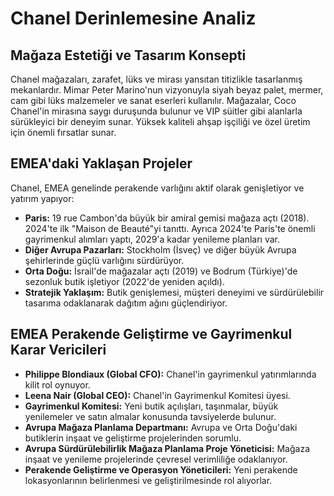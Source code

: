 # Chanel Derinlemesine Analiz

## Mağaza Estetiği ve Tasarım Konsepti

Chanel mağazaları, zarafet, lüks ve mirası yansıtan titizlikle tasarlanmış mekanlardır. Mimar Peter Marino'nun vizyonuyla siyah beyaz palet, mermer, cam gibi lüks malzemeler ve sanat eserleri kullanılır. Mağazalar, Coco Chanel'in mirasına saygı duruşunda bulunur ve VIP süitler gibi alanlarla sürükleyici bir deneyim sunar. Yüksek kaliteli ahşap işçiliği ve özel üretim için önemli fırsatlar sunar.

## EMEA'daki Yaklaşan Projeler

Chanel, EMEA genelinde perakende varlığını aktif olarak genişletiyor ve yatırım yapıyor:

*   **Paris:** 19 rue Cambon'da büyük bir amiral gemisi mağaza açtı (2018). 2024'te ilk "Maison de Beauté"yi tanıttı. Ayrıca 2024'te Paris'te önemli gayrimenkul alımları yaptı, 2029'a kadar yenileme planları var.
*   **Diğer Avrupa Pazarları:** Stockholm (İsveç) ve diğer büyük Avrupa şehirlerinde güçlü varlığını sürdürüyor.
*   **Orta Doğu:** İsrail'de mağazalar açtı (2019) ve Bodrum (Türkiye)'de sezonluk butik işletiyor (2022'de yeniden açıldı).
*   **Stratejik Yaklaşım:** Butik genişlemesi, müşteri deneyimi ve sürdürülebilir tasarıma odaklanarak dağıtım ağını güçlendiriyor.

## EMEA Perakende Geliştirme ve Gayrimenkul Karar Vericileri

*   **Philippe Blondiaux (Global CFO):** Chanel'in gayrimenkul yatırımlarında kilit rol oynuyor.
*   **Leena Nair (Global CEO):** Chanel'in Gayrimenkul Komitesi üyesi.
*   **Gayrimenkul Komitesi:** Yeni butik açılışları, taşınmalar, büyük yenilemeler ve satın almalar konusunda tavsiyelerde bulunur.
*   **Avrupa Mağaza Planlama Departmanı:** Avrupa ve Orta Doğu'daki butiklerin inşaat ve geliştirme projelerinden sorumlu.
*   **Avrupa Sürdürülebilirlik Mağaza Planlama Proje Yöneticisi:** Mağaza inşaat ve yenileme projelerinde çevresel verimliliğe odaklanıyor.
*   **Perakende Geliştirme ve Operasyon Yöneticileri:** Yeni perakende lokasyonlarının belirlenmesi ve geliştirilmesinde rol alıyorlar.
